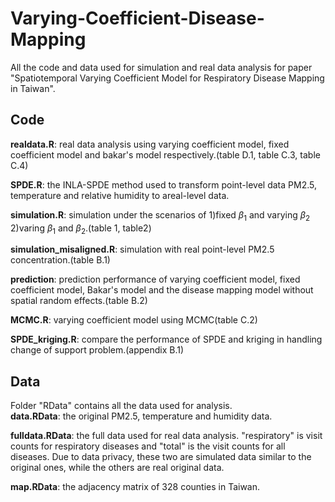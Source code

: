 # Varying-Coefficient-Disease-Mapping
All the code and data used for simulation and real data analysis for paper "Spatiotemporal Varying Coefficient Model for Respiratory Disease Mapping in Taiwan".

## Code 
**realdata.R**: real data analysis using varying coefficient model, fixed coefficient model and bakar's model respectively.(table D.1, table C.3, table C.4) 

**SPDE.R**: the INLA-SPDE method used to transform point-level data PM2.5, temperature and relative humidity to areal-level data. 

**simulation.R**:  simulation under the scenarios of 1)fixed $\beta_1$ and varying $\beta_2$ 2)varing $\beta_1$ and $\beta_2$.(table 1, table2)

**simulation_misaligned.R**: simulation with real point-level PM2.5 concentration.(table B.1) 

**prediction**: prediction performance of varying coefficient model, fixed coefficient model, Bakar's model and the disease mapping model without spatial random effects.(table B.2) 

**MCMC.R**: varying coefficient model using MCMC(table C.2) 

**SPDE_kriging.R**: compare the performance of SPDE and kriging in handling change of support problem.(appendix B.1) 

## Data
Folder "RData" contains all the data used for analysis. \
**data.RData**: the original PM2.5, temperature and humidity data. 

**fulldata.RData**: the full data used for real data analysis. "respiratory" is visit counts for respiratory diseases and "total" is the visit counts for all diseases. Due to data privacy, these two are simulated data similar to the original ones, while the others are real original data. 

**map.RData**: the adjacency matrix of 328 counties in Taiwan.